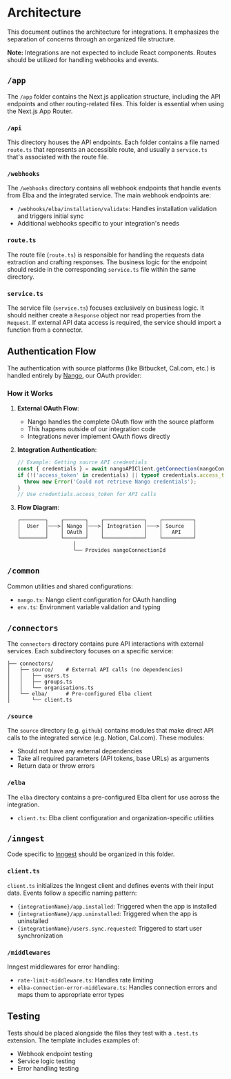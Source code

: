# Architecture

This document outlines the architecture for integrations. It emphasizes the separation of concerns through an organized file structure.

**Note:** Integrations are not expected to include React components. Routes should be utilized for handling webhooks and events.

## `/app`

The `/app` folder contains the Next.js application structure, including the API endpoints and other routing-related files. This folder is essential when using the Next.js App Router.

### `/api`

This directory houses the API endpoints. Each folder contains a file named `route.ts` that represents an accessible route, and usually a `service.ts` that's associated with the route file.

### `/webhooks`

The `/webhooks` directory contains all webhook endpoints that handle events from Elba and the integrated service. The main webhook endpoints are:

- `/webhooks/elba/installation/validate`: Handles installation validation and triggers initial sync
- Additional webhooks specific to your integration's needs

### `route.ts`

The route file (`route.ts`) is responsible for handling the requests data extraction and crafting responses. The business logic for the endpoint should reside in the corresponding `service.ts` file within the same directory.

### `service.ts`

The service file (`service.ts`) focuses exclusively on business logic. It should neither create a `Response` object nor read properties from the `Request`. If external API data access is required, the service should import a function from a connector.

## Authentication Flow

The authentication with source platforms (like Bitbucket, Cal.com, etc.) is handled entirely by [Nango](https://nango.dev/), our OAuth provider:

### How it Works

1. **External OAuth Flow**:

   - Nango handles the complete OAuth flow with the source platform
   - This happens outside of our integration code
   - Integrations never implement OAuth flows directly

2. **Integration Authentication**:

   ```typescript
   // Example: Getting source API credentials
   const { credentials } = await nangoAPIClient.getConnection(nangoConnectionId);
   if (!('access_token' in credentials) || typeof credentials.access_token !== 'string') {
     throw new Error('Could not retrieve Nango credentials');
   }
   // Use credentials.access_token for API calls
   ```

3. **Flow Diagram**:
   ```
   ┌────────┐    ┌───────┐    ┌─────────────┐    ┌──────────┐
   │  User  │───>│ Nango │───>│ Integration │───>│ Source   │
   │        │    │ OAuth │    │             │    │   API    │
   └────────┘    └───────┘    └─────────────┘    └──────────┘
                     │
                     └── Provides nangoConnectionId
   ```

## `/common`

Common utilities and shared configurations:

- `nango.ts`: Nango client configuration for OAuth handling
- `env.ts`: Environment variable validation and typing

## `/connectors`

The `connectors` directory contains pure API interactions with external services. Each subdirectory focuses on a specific service:

```
├── connectors/
│   ├── source/    # External API calls (no dependencies)
│   │   ├── users.ts
│   │   ├── groups.ts
│   │   └── organisations.ts
│   └── elba/      # Pre-configured Elba client
│       └── client.ts
```

### `/source`

The `source` directory (e.g. `github`) contains modules that make direct API calls to the integrated service (e.g. Notion, Cal.com). These modules:

- Should not have any external dependencies
- Take all required parameters (API tokens, base URLs) as arguments
- Return data or throw errors

### `/elba`

The `elba` directory contains a pre-configured Elba client for use across the integration.

- `client.ts`: Elba client configuration and organization-specific utilities

## `/inngest`

Code specific to [Inngest](https://www.inngest.com/) should be organized in this folder.

### `client.ts`

`client.ts` initializes the Inngest client and defines events with their input data. Events follow a specific naming pattern:

- `{integrationName}/app.installed`: Triggered when the app is installed
- `{integrationName}/app.uninstalled`: Triggered when the app is uninstalled
- `{integrationName}/users.sync.requested`: Triggered to start user synchronization

### `/middlewares`

Inngest middlewares for error handling:

- `rate-limit-middleware.ts`: Handles rate limiting
- `elba-connection-error-middleware.ts`: Handles connection errors and maps them to appropriate error types

## Testing

Tests should be placed alongside the files they test with a `.test.ts` extension. The template includes examples of:

- Webhook endpoint testing
- Service logic testing
- Error handling testing
